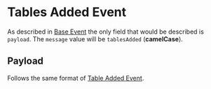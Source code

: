 # Tables Added Event
As described in [Base Event](../BASE_EVENT.md) the only field that would be described is `payload`. The `message` value will be `tablesAdded` (**camelCase**).

## Payload
Follows the same format of [Table Added Event](./TABLE_ADDED.md).
